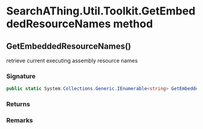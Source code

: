# SearchAThing.Util.Toolkit.GetEmbeddedResourceNames method
## GetEmbeddedResourceNames()
retrieve current executing assembly resource names

### Signature
```csharp
public static System.Collections.Generic.IEnumerable<string> GetEmbeddedResourceNames()
```
### Returns

### Remarks

